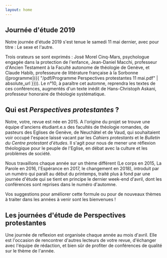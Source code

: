 ```yaml
---
layout: home
---
```


## Journée d'étude 2019
Notre journée d'étude 2019 s'est tenue le samedi 11 mai dernier, avec pour titre : Le sexe et l'autre.

Trois orateurs se sont exprimés : José Morel Cinq-Mars, psychologue engagée dans la protection de l'enfance, Jean-Daniel Macchi, professeur d'Ancien Testament à la Faculté autonome de théologie de Genève, et Claude Habib, professeure de littérature française à la Sorbonne ([programme]({{ "/pdf/Programme Perspectives protestantes 11 mai.pdf" | absolute_url }})). Le n°10, à paraître cet automne, reprendra les textes de ces conférences, augmentés d'un texte inédit de Hans-Christoph Askani, professeur honoraire de théologie systématique.
 

## Qui est *Perspectives protestantes*&nbsp;?
Notre, votre, revue est née en 2015. A l'origine du projet se trouve une équipe d'anciens étudiant.e.s des facultés de théologie romandes, de pasteurs des Eglises de Genève, de Neuchâtel et de Vaud, qui souhaitaient voir occupé l'espace laissé vacant par les *Cahiers protestants* et le *Bulletin du Centre protestant d'études*. Il s'agit pour nous de mener une réflexion théologique pour le peuple de l'Eglise, en débat avec la culture et les problèmes de société. 

Nous travaillons chaque année sur un thème différent (Le corps en 2015, La Parole en 2016, l'Espérance en 2017, le changement en 2018), introduit par un numéro qui paraît au début du printemps, traité plus à fond par une journée d'étude qui se tient en principe le dernier week-end d'avril, dont les conférences sont reprises dans le numéro d'automne.

Vos suggestions pour améliorer cette formule ou pour de nouveaux thèmes à traiter dans les années à venir sont les bienvenues ! 

## Les journées d'étude de Perspectives protestantes
Une journée de reflexion est organisée chaque année au mois d'avril. Elle est l'occasion de rencontrer d'autres lecteurs de votre revue, d'échanger avec l'équipe de rédaction, et bien sûr de profiter de conférences de qualité sur le thème de l'année.

